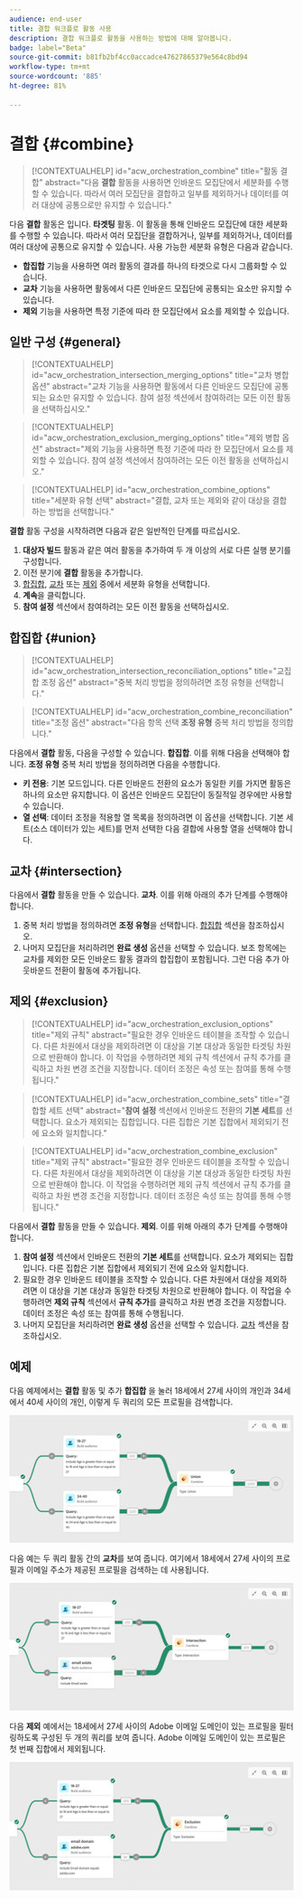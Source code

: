 ```yaml
---
audience: end-user
title: 결합 워크플로 활동 사용
description: 결합 워크플로 활동을 사용하는 방법에 대해 알아봅니다.
badge: label="Beta"
source-git-commit: b81fb2bf4cc0accadce47627865379e564c8bd94
workflow-type: tm+mt
source-wordcount: '885'
ht-degree: 81%

---
```



# 결합 {#combine}

>[!CONTEXTUALHELP]
>id="acw_orchestration_combine"
>title="활동 결합"
>abstract="다음 **결합** 활동을 사용하면 인바운드 모집단에서 세분화를 수행할 수 있습니다. 따라서 여러 모집단을 결합하고 일부를 제외하거나 데이터를 여러 대상에 공통으로만 유지할 수 있습니다."


다음 **결합** 활동은 입니다. **타겟팅** 활동. 이 활동을 통해 인바운드 모집단에 대한 세분화를 수행할 수 있습니다. 따라서 여러 모집단을 결합하거나, 일부를 제외하거나, 데이터를 여러 대상에 공통으로 유지할 수 있습니다. 사용 가능한 세분화 유형은 다음과 같습니다.

<!--
The **Combine** activity can be placed after any other activity, but not at the beginning of the workflow. Any activity can be placed after the **Combine**.
-->

* **합집합** 기능을 사용하면 여러 활동의 결과를 하나의 타겟으로 다시 그룹화할 수 있습니다.
* **교차** 기능을 사용하면 활동에서 다른 인바운드 모집단에 공통되는 요소만 유지할 수 있습니다.
* **제외** 기능을 사용하면 특정 기준에 따라 한 모집단에서 요소를 제외할 수 있습니다.

## 일반 구성 {#general}

>[!CONTEXTUALHELP]
>id="acw_orchestration_intersection_merging_options"
>title="교차 병합 옵션"
>abstract="교차 기능을 사용하면 활동에서 다른 인바운드 모집단에 공통되는 요소만 유지할 수 있습니다. 참여 설정 섹션에서 참여하려는 모든 이전 활동을 선택하십시오."

>[!CONTEXTUALHELP]
>id="acw_orchestration_exclusion_merging_options"
>title="제외 병합 옵션"
>abstract="제외 기능을 사용하면 특정 기준에 따라 한 모집단에서 요소를 제외할 수 있습니다. 참여 설정 섹션에서 참여하려는 모든 이전 활동을 선택하십시오."

>[!CONTEXTUALHELP]
>id="acw_orchestration_combine_options"
>title="세분화 유형 선택"
>abstract="결합, 교차 또는 제외와 같이 대상을 결합하는 방법을 선택합니다."

**결합** 활동 구성을 시작하려면 다음과 같은 일반적인 단계를 따르십시오.

1. **대상자 빌드** 활동과 같은 여러 활동을 추가하여 두 개 이상의 서로 다른 실행 분기를 구성합니다.
1. 이전 분기에 **결합** 활동을 추가합니다.
1. [합집합](#union), [교차](#intersection) 또는 [제외](#exclusion) 중에서 세분화 유형을 선택합니다.
1. **계속**&#x200B;을 클릭합니다.
1. **참여 설정** 섹션에서 참여하려는 모든 이전 활동을 선택하십시오.

## 합집합 {#union}

>[!CONTEXTUALHELP]
>id="acw_orchestration_intersection_reconciliation_options"
>title="교집합 조정 옵션"
>abstract="중복 처리 방법을 정의하려면 조정 유형을 선택합니다."

>[!CONTEXTUALHELP]
>id="acw_orchestration_combine_reconciliation"
>title="조정 옵션"
>abstract="다음 항목 선택 **조정 유형** 중복 처리 방법을 정의합니다."

다음에서 **결합** 활동, 다음을 구성할 수 있습니다. **합집합**. 이를 위해 다음을 선택해야 합니다. **조정 유형** 중복 처리 방법을 정의하려면 다음을 수행합니다.

* **키 전용**: 기본 모드입니다. 다른 인바운드 전환의 요소가 동일한 키를 가지면 활동은 하나의 요소만 유지합니다. 이 옵션은 인바운드 모집단이 동질적일 경우에만 사용할 수 있습니다.
* **열 선택**: 데이터 조정을 적용할 열 목록을 정의하려면 이 옵션을 선택합니다. 기본 세트(소스 데이터가 있는 세트)를 먼저 선택한 다음 결합에 사용할 열을 선택해야 합니다.

## 교차 {#intersection}

다음에서 **결합** 활동을 만들 수 있습니다. **교차**. 이를 위해 아래의 추가 단계를 수행해야 합니다.

1. 중복 처리 방법을 정의하려면 **조정 유형**&#x200B;을 선택합니다. [합집합](#union) 섹션을 참조하십시오.
1. 나머지 모집단을 처리하려면 **완료 생성** 옵션을 선택할 수 있습니다. 보조 항목에는 교차를 제외한 모든 인바운드 활동 결과의 합집합이 포함됩니다. 그런 다음 추가 아웃바운드 전환이 활동에 추가됩니다.

## 제외 {#exclusion}

>[!CONTEXTUALHELP]
>id="acw_orchestration_exclusion_options"
>title="제외 규칙"
>abstract="필요한 경우 인바운드 테이블을 조작할 수 있습니다. 다른 차원에서 대상을 제외하려면 이 대상을 기본 대상과 동일한 타겟팅 차원으로 반환해야 합니다. 이 작업을 수행하려면 제외 규칙 섹션에서 규칙 추가를 클릭하고 차원 변경 조건을 지정합니다. 데이터 조정은 속성 또는 참여를 통해 수행됩니다."

>[!CONTEXTUALHELP]
>id="acw_orchestration_combine_sets"
>title="결합할 세트 선택"
>abstract="**참여 설정** 섹션에서 인바운드 전환의 **기본 세트**&#x200B;를 선택합니다. 요소가 제외되는 집합입니다. 다른 집합은 기본 집합에서 제외되기 전에 요소와 일치합니다."

>[!CONTEXTUALHELP]
>id="acw_orchestration_combine_exclusion"
>title="제외 규칙"
>abstract="필요한 경우 인바운드 테이블을 조작할 수 있습니다. 다른 차원에서 대상을 제외하려면 이 대상을 기본 대상과 동일한 타겟팅 차원으로 반환해야 합니다. 이 작업을 수행하려면 제외 규칙 섹션에서 규칙 추가를 클릭하고 차원 변경 조건을 지정합니다. 데이터 조정은 속성 또는 참여를 통해 수행됩니다."



다음에서 **결합** 활동을 만들 수 있습니다. **제외**. 이를 위해 아래의 추가 단계를 수행해야 합니다.

1. **참여 설정** 섹션에서 인바운드 전환의 **기본 세트**&#x200B;를 선택합니다. 요소가 제외되는 집합입니다. 다른 집합은 기본 집합에서 제외되기 전에 요소와 일치합니다.
1. 필요한 경우 인바운드 테이블을 조작할 수 있습니다. 다른 차원에서 대상을 제외하려면 이 대상을 기본 대상과 동일한 타겟팅 차원으로 반환해야 합니다. 이 작업을 수행하려면 **제외 규칙** 섹션에서 **규칙 추가**&#x200B;를 클릭하고 차원 변경 조건을 지정합니다. 데이터 조정은 속성 또는 참여를 통해 수행됩니다.
1. 나머지 모집단을 처리하려면 **완료 생성** 옵션을 선택할 수 있습니다. [교차](#intersection) 섹션을 참조하십시오.

## 예제

다음 예제에서는 **결합** 활동 및 추가 **합집합** 을 눌러 18세에서 27세 사이의 개인과 34세에서 40세 사이의 개인, 이렇게 두 쿼리의 모든 프로필을 검색합니다.

![](../assets/workflow-union-example.png)

다음 예는 두 쿼리 활동 간의 **교차**&#x200B;를 보여 줍니다. 여기에서 18세에서 27세 사이의 프로필과 이메일 주소가 제공된 프로필을 검색하는 데 사용됩니다.

![](../assets/workflow-intersection-example.png)

다음 **제외** 예에서는 18세에서 27세 사이의 Adobe 이메일 도메인이 있는 프로필을 필터링하도록 구성된 두 개의 쿼리를 보여 줍니다. Adobe 이메일 도메인이 있는 프로필은 첫 번째 집합에서 제외됩니다.

![](../assets/workflow-exclusion-example.png)


